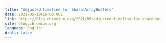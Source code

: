 ```yaml
---
title: "Adjusted timeline for SharedArrayBuffers"
date: 2021-05-10T16:00:00Z
link: https://blog.chromium.org/2021/05/adjusted-timeline-for-sharedarraybuffers.html?utm_medium=RSS&utm_source=news.12bit.vn
site: blog.chromium.org
language: English
draft: false
---
```

